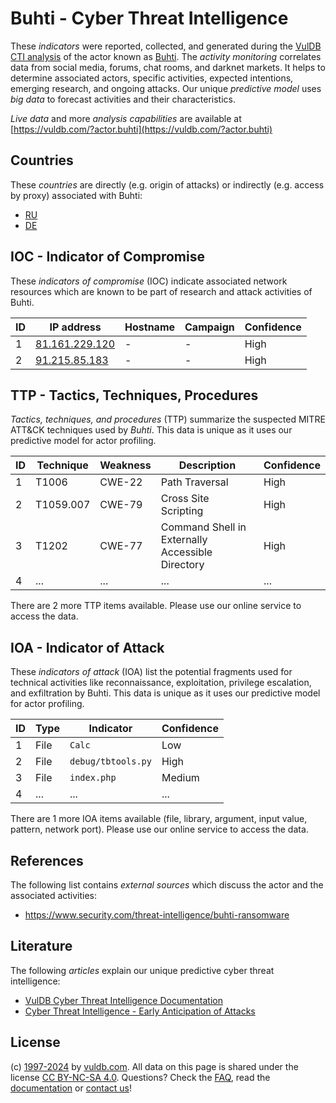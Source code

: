 # Buhti - Cyber Threat Intelligence

These _indicators_ were reported, collected, and generated during the [VulDB CTI analysis](https://vuldb.com/?kb.cti) of the actor known as [Buhti](https://vuldb.com/?actor.buhti). The _activity monitoring_ correlates data from social media, forums, chat rooms, and darknet markets. It helps to determine associated actors, specific activities, expected intentions, emerging research, and ongoing attacks. Our unique _predictive model_ uses _big data_ to forecast activities and their characteristics.

_Live data_ and more _analysis capabilities_ are available at [https://vuldb.com/?actor.buhti](https://vuldb.com/?actor.buhti)

## Countries

These _countries_ are directly (e.g. origin of attacks) or indirectly (e.g. access by proxy) associated with Buhti:

* [RU](https://vuldb.com/?country.ru)
* [DE](https://vuldb.com/?country.de)

## IOC - Indicator of Compromise

These _indicators of compromise_ (IOC) indicate associated network resources which are known to be part of research and attack activities of Buhti.

ID | IP address | Hostname | Campaign | Confidence
-- | ---------- | -------- | -------- | ----------
1 | [81.161.229.120](https://vuldb.com/?ip.81.161.229.120) | - | - | High
2 | [91.215.85.183](https://vuldb.com/?ip.91.215.85.183) | - | - | High

## TTP - Tactics, Techniques, Procedures

_Tactics, techniques, and procedures_ (TTP) summarize the suspected MITRE ATT&CK techniques used by _Buhti_. This data is unique as it uses our predictive model for actor profiling.

ID | Technique | Weakness | Description | Confidence
-- | --------- | -------- | ----------- | ----------
1 | T1006 | CWE-22 | Path Traversal | High
2 | T1059.007 | CWE-79 | Cross Site Scripting | High
3 | T1202 | CWE-77 | Command Shell in Externally Accessible Directory | High
4 | ... | ... | ... | ...

There are 2 more TTP items available. Please use our online service to access the data.

## IOA - Indicator of Attack

These _indicators of attack_ (IOA) list the potential fragments used for technical activities like reconnaissance, exploitation, privilege escalation, and exfiltration by Buhti. This data is unique as it uses our predictive model for actor profiling.

ID | Type | Indicator | Confidence
-- | ---- | --------- | ----------
1 | File | `Calc` | Low
2 | File | `debug/tbtools.py` | High
3 | File | `index.php` | Medium
4 | ... | ... | ...

There are 1 more IOA items available (file, library, argument, input value, pattern, network port). Please use our online service to access the data.

## References

The following list contains _external sources_ which discuss the actor and the associated activities:

* https://www.security.com/threat-intelligence/buhti-ransomware

## Literature

The following _articles_ explain our unique predictive cyber threat intelligence:

* [VulDB Cyber Threat Intelligence Documentation](https://vuldb.com/?kb.cti)
* [Cyber Threat Intelligence - Early Anticipation of Attacks](https://www.scip.ch/en/?labs.20201022)

## License

(c) [1997-2024](https://vuldb.com/?kb.changelog) by [vuldb.com](https://vuldb.com/?kb.about). All data on this page is shared under the license [CC BY-NC-SA 4.0](https://creativecommons.org/licenses/by-nc-sa/4.0/). Questions? Check the [FAQ](https://vuldb.com/?kb.faq), read the [documentation](https://vuldb.com/?kb) or [contact us](https://vuldb.com/?contact)!
